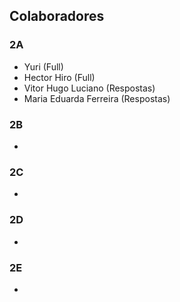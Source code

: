 ## Colaboradores

### 2A
- Yuri (Full)
- Hector Hiro (Full)
- Vitor Hugo Luciano (Respostas)
- Maria Eduarda Ferreira (Respostas)

### 2B
- 

### 2C
- 

### 2D
- 

### 2E
- 

